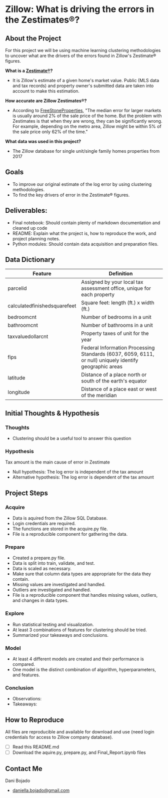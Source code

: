 # Zillow: What is driving the errors in the Zestimates®?

## About the Project
For this project we will be using machine learning clustering methodologies to uncover what are the drivers of the errors found in Zillow's Zestimate® figures. 

<b>What is a [Zestimate®](https://www.zillow.com/zestimate/#acc)?</b> 
- It is Zillow's estimate of a given home's market value. Public (MLS data and tax records) and property owner's submitted data are taken into account to make this estimation. 

<b>How accurate are Zillow Zestimates®?</b> 
- According to [FreeStoneProperties](https://www.freestoneproperties.com/blog/truth-zillow-zestimates/#:~:text=Is%20a%20Zillow%20Zestimate%20High,about%20the%20accuracy%20of%20Zestimates.&text=For%20example%2C%20depending%20on%20the,only%2062%25%20of%20the%20time.),
"The median error for larger markets is usually around 2% of the sale price of the home. But the problem with Zestimates is that when they are wrong, they can be significantly wrong. For example, depending on the metro area, Zillow might be within 5% of the sale price only 62% of the time."   

<b>What data was used in this project?</b> 
- The Zillow database for single unit/single family homes properties from 2017


## Goals
- To improve our original estimate of the log error by using clustering methodologies.
- To find the key drivers of error in the Zestimate® figures.


## Deliverables:
- Final notebook: Should contain plenty of markdown documentation and cleaned up code
- README: Explain what the project is, how to reproduce the work, and project planning notes.
- Python modules: Should contain data acquisition and preparation files.


## Data Dictionary
| Feature | Definition |
|---------------------------|--------------------------------------------------------------------------------------------------------------|
| parcelid                       | Assigned by your local tax assessment office, unique for each property | 
| calculatedfinishedsquarefeet   | Square feet: length (ft.) x width (ft.) |  
| bedroomcnt                     | Number of bedrooms in a unit |  
| bathroomcnt                    | Number of bathrooms in a unit | 
| taxvaluedollarcnt              | Property taxes of unit for the year |
| fips                           | Federal Information Processing Standards (6037, 6059, 6111, or null) uniquely identify geographic areas | 
| latitude                       | Distance of a place north or south of the earth's equator |
| longitude                      | Distance of a place east or west of the meridian |


## Initial Thoughts & Hypothesis
### Thoughts
- Clustering should be a useful tool to answer this question

### Hypothesis
Tax amount is the main cause of error in Zestimate  
- Null hypothesis: The log error is independent of the tax amount 
- Alternative hypothesis: The log error is dependent of the tax amount  

## Project Steps
### Acquire
- Data is aquired from the Zillow SQL Database.
- Login credentials are required.
- The functions are stored in the acquire.py file.
- File is a reproducible component for gathering the data.

### Prepare
- Created a prepare.py file. 
- Data is split into train, validate, and test. 
- Data is scaled as necessary.
- Make sure that column data types are appropriate for the data they contain.
- Missing values are investigated and handled.
- Outliers are investigated and handled.
- File is a reproducible component that handles missing values, outliers, and changes in data types. 

### Explore
- Run statistical testing and visualization.
- At least 3 combinations of features for clustering should be tried.
- Summarized your takeaways and conclusions.  

### Model
- At least 4 different models are created and their performance is compared. 
- One model is the distinct combination of algorithm, hyperparameters, and features.


### Conclusion
- Observations: 
- Takeaways: 

## How to Reproduce
All files are reproducible and available for download and use (need login credentials for access to Zillow company database).
- [ ] Read this README.md
- [ ] Download the aquire.py, prepare.py, and Final_Report.ipynb files

## Contact Me 
Dani Bojado
- daniella.bojado@gmail.com 